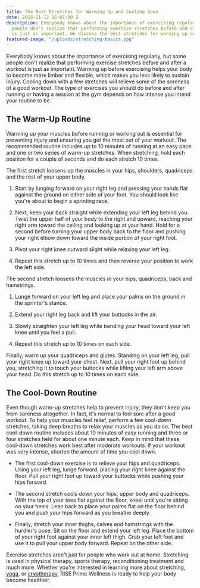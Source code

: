 ```yaml
---
title: The Best Stretches for Warming Up and Cooling Down
date: 2018-11-12 16:07:00 Z
description: Everybody knows about the importance of exercising regularly, but some
  people don't realize that performing exercise stretches before and after a workout
  is just as important. We discuss the best stretches for warming up and cooling down.
featured-image: "/uploads/stretching-basics.jpg"
---
```


Everybody knows about the importance of exercising regularly, but some people don't realize that performing exercise stretches before and after a workout is just as important. Warming up before exercising helps your body to become more limber and flexible, which makes you less likely to sustain injury. Cooling down with a few stretches will relieve some of the soreness of a good workout. The type of exercises you should do before and after running or having a session at the gym depends on how intense you intend your routine to be.

## The Warm-Up Routine

Warming up your muscles before running or working out is essential for preventing injury and ensuring you get the most out of your workout. The recommended routine includes up to 10 minutes of running at an easy pace and one or two series of warm-up stretches. When stretching, hold each position for a couple of seconds and do each stretch 10 times.

The first stretch loosens up the muscles in your hips, shoulders, quadriceps and the rest of your upper body.

1) Start by lunging forward on your right leg and pressing your hands flat against the ground on either side of your foot. You should look like you're about to begin a sprinting race.

2) Next, keep your back straight while extending your left leg behind you. Twist the upper half of your body to the right and upward, reaching your right arm toward the ceiling and looking up at your hand. Hold for a second before turning your upper body back to the floor and pushing your right elbow down toward the inside portion of your right foot.

3) Pivot your right knee outward slight while relaxing your left leg.

4) Repeat this stretch up to 10 times and then reverse your position to work the left side.

The second stretch loosens the muscles in your hips, quadriceps, back and hamstrings.

1) Lunge forward on your left leg and place your palms on the ground in the sprinter's stance.

2) Extend your right leg back and lift your buttocks in the air.

3) Slowly straighten your left leg while bending your head toward your left knee until you feel a pull.

4) Repeat this stretch up to 10 times on each side.

Finally, warm up your quadriceps and glutes. Standing on your left leg, pull your right knee up toward your chest. Next, pull your right foot up behind you, stretching it to touch your buttocks while lifting your left arm above your head. Do this stretch up to 10 times on each side.

## The Cool-Down Routine

Even though warm-up stretches help to prevent injury, they don't keep you from soreness altogether. In fact, it's normal to feel sore after a good workout. To help your muscles feel relief, perform a few cool-down stretches, taking deep breaths to relax your muscles as you do so. The best cool-down routine includes about 10 minutes of easy running and three or four stretches held for about one minute each. Keep in mind that these cool-down stretches work best after moderate workouts. If your workout was very intense, shorten the amount of time you cool down.

- The first cool-down exercise is to relieve your hips and quadriceps. Using your left leg, lunge forward, placing your right knee against the floor. Pull your right foot up toward your buttocks while pushing your hips forward.

- The second stretch cools down your hips, upper body and quadriceps. With the top of your toes flat against the floor, kneel until you're sitting on your heels. Lean back to place your palms flat on the floor behind you and push your hips forward as you breathe deeply.

- Finally, stretch your inner thighs, calves and hamstrings with the hurdler's pose. Sit on the floor and extend your left leg. Place the bottom of your right foot against your inner left thigh. Grab your left foot and use it to pull your upper body forward. Repeat on the other side.

Exercise stretches aren't just for people who work out at home. Stretching is used in physical therapy, sports therapy, reconditioning treatment and much more. Whether you're interested in learning more about stretching, [yoga](/yoga), or [cryotherapy](/cryotherapy), RISE Prime Wellness is ready to help your body become healthier.